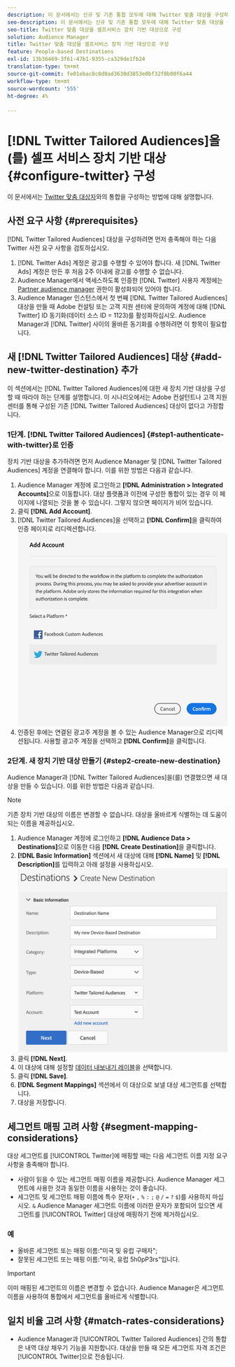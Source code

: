 ```yaml
---
description: 이 문서에서는 신규 및 기존 통합 모두에 대해 Twitter 맞춤 대상을 구성하는 방법에 대해 설명합니다.
seo-description: 이 문서에서는 신규 및 기존 통합 모두에 대해 Twitter 맞춤 대상을 구성하는 방법에 대해 설명합니다.
seo-title: Twitter 맞춤 대상을 셀프서비스 장치 기반 대상으로 구성
solution: Audience Manager
title: Twitter 맞춤 대상을 셀프서비스 장치 기반 대상으로 구성
feature: People-based Destinations
exl-id: 13b36469-3f61-47b1-9355-ca329de1fb24
translation-type: tm+mt
source-git-commit: fe01ebac8c0d0ad3630d3853e0bf32f0b00f6a44
workflow-type: tm+mt
source-wordcount: '555'
ht-degree: 4%

---
```


# [!DNL Twitter Tailored Audiences]을(를) 셀프 서비스 장치 기반 대상 {#configure-twitter} 구성

이 문서에서는 [Twitter 맞춤 대상자](https://business.twitter.com/en/targeting/tailored-audiences.html)와의 통합을 구성하는 방법에 대해 설명합니다.

## 사전 요구 사항 {#prerequisites}

[!DNL Twitter Tailored Audiences] 대상을 구성하려면 먼저 충족해야 하는 다음 Twitter 사전 요구 사항을 검토하십시오.

1. [!DNL Twitter Ads] 계정은 광고를 수행할 수 있어야 합니다. 새 [!DNL Twitter Ads] 계정은 만든 후 처음 2주 이내에 광고를 수행할 수 없습니다.
2. Audience Manager에서 액세스하도록 인증한 [!DNL Twitter] 사용자 계정에는 [Partner audience manager](https://business.twitter.com/en/help/troubleshooting/multi-user-login-faq.html#accesslevels) 권한이 활성화되어 있어야 합니다.
3. Audience Manager 인스턴스에서 첫 번째 [!DNL Twitter Tailored Audiences] 대상을 만들 때 Adobe 컨설팅 또는 고객 지원 센터에 문의하여 계정에 대해 [!DNL Twitter] ID 동기화(데이터 소스 ID = 1123)를 활성화하십시오. Audience Manager과 [!DNL Twitter] 사이의 올바른 동기화를 수행하려면 이 항목이 필요합니다.

## 새 [!DNL Twitter Tailored Audiences] 대상 {#add-new-twitter-destination} 추가

이 섹션에서는 [!DNL Twitter Tailored Audiences]에 대한 새 장치 기반 대상을 구성할 때 따라야 하는 단계를 설명합니다. 이 시나리오에서는 Adobe 컨설턴트나 고객 지원 센터를 통해 구성된 기존 [!DNL Twitter Tailored Audiences] 대상이 없다고 가정합니다.

### 1단계. [!DNL Twitter Tailored Audiences] {#step1-authenticate-with-twitter}로 인증

장치 기반 대상을 추가하려면 먼저 Audience Manager 및 [!DNL Twitter Tailored Audiences] 계정을 연결해야 합니다. 이를 위한 방법은 다음과 같습니다.

1. Audience Manager 계정에 로그인하고 **[!DNL Administration > Integrated Accounts]**&#x200B;으로 이동합니다. 대상 플랫폼과 이전에 구성한 통합이 있는 경우 이 페이지에 나열되는 것을 볼 수 있습니다. 그렇지 않으면 페이지가 비어 있습니다.
1. 클릭 **[!DNL Add Account]**.
1. [!DNL Twitter Tailored Audiences]을 선택하고 **[!DNL Confirm]**&#x200B;을 클릭하여 인증 페이지로 리디렉션합니다.                     ![통합 플랫폼](assets/dbd-integrated-platforms.png)
1. 인증된 후에는 연결된 광고주 계정을 볼 수 있는 Audience Manager으로 리디렉션됩니다. 사용할 광고주 계정을 선택하고 **[!DNL Confirm]**&#x200B;을 클릭합니다.

### 2단계. 새 장치 기반 대상 만들기 {#step2-create-new-destination}

Audience Manager과 [!DNL Twitter Tailored Audiences]을(를) 연결했으면 새 대상을 만들 수 있습니다. 이를 위한 방법은 다음과 같습니다.

>[!NOTE]
>
>기존 장치 기반 대상의 이름은 변경할 수 없습니다. 대상을 올바르게 식별하는 데 도움이 되는 이름을 제공하십시오.

1. Audience Manager 계정에 로그인하고 **[!DNL Audience Data > Destinations]**&#x200B;으로 이동한 다음 **[!DNL Create Destination]**&#x200B;을 클릭합니다.
1. **[!DNL Basic Information]** 섹션에서 새 대상에 대해 **[!DNL Name]** 및 **[!DNL Description]**&#x200B;를 입력하고 아래 설정을 사용하십시오.![설치](assets/dbd-new-basic.png)
1. 클릭 **[!DNL Next]**.
1. 이 대상에 대해 설정할 [데이터 내보내기 레이블](/help/using/features/data-export-controls.md#controls-labels)을 선택합니다.
1. 클릭 **[!DNL Save]**.
1. **[!DNL Segment Mappings]** 섹션에서 이 대상으로 보낼 대상 세그먼트를 선택합니다.
1. 대상을 저장합니다.

## 세그먼트 매핑 고려 사항 {#segment-mapping-considerations}

대상 세그먼트를 [!UICONTROL Twitter]에 매핑할 때는 다음 세그먼트 이름 지정 요구 사항을 충족해야 합니다.

* 사람이 읽을 수 있는 세그먼트 매핑 이름을 제공합니다. Audience Manager 세그먼트에 사용한 것과 동일한 이름을 사용하는 것이 좋습니다.
* 세그먼트 및 세그먼트 매핑 이름에 특수 문자(`+` `,` `%` `:` `;` `@` `/` `=` `?` `$`)를 사용하지 마십시오. `&` Audience Manager 세그먼트 이름에 이러한 문자가 포함되어 있으면 세그먼트를 [!UICONTROL Twitter] 대상에 매핑하기 전에 제거하십시오.

### 예

* 올바른 세그먼트 또는 매핑 이름:&quot;미국 및 유럽 구매자&quot;;
* 잘못된 세그먼트 또는 매핑 이름:&quot;미국, 유럽 5h0pP3rs&quot;입니다.

>[!IMPORTANT]
>
>이미 매핑된 세그먼트의 이름은 변경할 수 없습니다. Audience Manager은 세그먼트 이름을 사용하여 통합에서 세그먼트를 올바르게 식별합니다.

## 일치 비율 고려 사항 {#match-rates-considerations}

* Audience Manager과 [!UICONTROL Twitter Tailored Audiences] 간의 통합은 내역 대상 채우기 기능을 지원합니다. 대상을 만들 때 모든 세그먼트 자격 조건은 [!UICONTROL Twitter]으로 전송됩니다.

